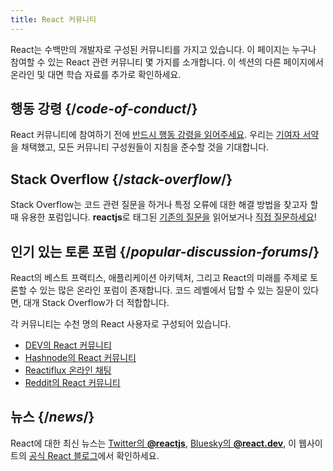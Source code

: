```yaml
---
title: React 커뮤니티
---
```


<Intro>

React는 수백만의 개발자로 구성된 커뮤니티를 가지고 있습니다. 이 페이지는 누구나 참여할 수 있는 React 관련 커뮤니티 몇 가지를 소개합니다. 이 섹션의 다른 페이지에서 온라인 및 대면 학습 자료를 추가로 확인하세요.

</Intro>

## 행동 강령 {/*code-of-conduct*/}

React 커뮤니티에 참여하기 전에 [반드시 행동 강령을 읽어주세요](https://github.com/facebook/react/blob/main/CODE_OF_CONDUCT.md). 우리는 [기여자 서약](https://www.contributor-covenant.org/)을 채택했고, 모든 커뮤니티 구성원들이 지침을 준수할 것을 기대합니다.

## Stack Overflow {/*stack-overflow*/}

Stack Overflow는 코드 관련 질문을 하거나 특정 오류에 대한 해결 방법을 찾고자 할 때 유용한 포럼입니다. **reactjs**로 태그된 [기존의 질문을](https://stackoverflow.com/questions/tagged/reactjs) 읽어보거나 [직접 질문하세요](https://stackoverflow.com/questions/ask?tags=reactjs)!

## 인기 있는 토론 포럼 {/*popular-discussion-forums*/}

React의 베스트 프랙티스, 애플리케이션 아키텍처, 그리고 React의 미래를 주제로 토론할 수 있는 많은 온라인 포럼이 존재합니다. 코드 레벨에서 답할 수 있는 질문이 있다면, 대개 Stack Overflow가 더 적합합니다.

각 커뮤니티는 수천 명의 React 사용자로 구성되어 있습니다.

* [DEV의 React 커뮤니티](https://dev.to/t/react)
* [Hashnode의 React 커뮤니티](https://hashnode.com/n/reactjs)
* [Reactiflux 온라인 채팅](https://discord.gg/reactiflux)
* [Reddit의 React 커뮤니티](https://www.reddit.com/r/reactjs/)

## 뉴스 {/*news*/}

React에 대한 최신 뉴스는 [Twitter의 **@reactjs**](https://twitter.com/reactjs), [Bluesky의 **@react.dev**](https://bsky.app/profile/react.dev), 이 웹사이트의 [공식 React 블로그](/blog/)에서 확인하세요.
